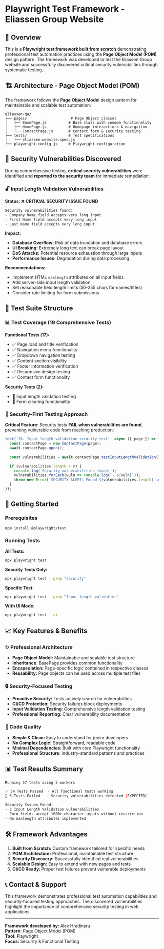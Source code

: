 # Playwright Test Framework - Eliassen Group Website

## 🎯 Overview

This is a **Playwright test framework built from scratch** demonstrating professional test automation practices using the **Page Object Model (POM)** design pattern. The framework was developed to test the Eliassen Group website and successfully discovered critical security vulnerabilities through systematic testing.

## 🏗️ Architecture - Page Object Model (POM)

The framework follows the **Page Object Model** design pattern for maintainable and scalable test automation:

```
eliassen-qa/
├── pages/                    # Page Object classes
│   ├── BasePage.js          # Base class with common functionality
│   ├── HomePage.js          # Homepage interactions & navigation
│   └── ContactPage.js       # Contact form & security testing
├── tests/                   # Test specifications
│   └── eliassen-website.spec.js
└── playwright.config.js     # Playwright configuration
```



## 🚨 Security Vulnerabilities Discovered

During comprehensive testing, **critical security vulnerabilities** were identified and **reported to the security team** for immediate remediation:

### 🔓 Input Length Validation Vulnerabilities
**Status:** ❌ **CRITICAL SECURITY ISSUE FOUND**

```bash
Security vulnerabilities found:
- Company Name field accepts very long input
- First Name field accepts very long input  
- Last Name field accepts very long input
```

**Impact:**
- **Database Overflow:** Risk of data truncation and database errors
- **UI Breaking:** Extremely long text can break page layout
- **DoS Attacks:** Potential resource exhaustion through large inputs
- **Performance Issues:** Degradation during data processing

**Recommendations:**
- Implement HTML `maxlength` attributes on all input fields
- Add server-side input length validation
- Set reasonable field length limits (50-255 chars for names/titles)
- Consider rate limiting for form submissions



## 🧪 Test Suite Structure

### 📊 Test Coverage (19 Comprehensive Tests)

**Functional Tests (17):**
- ✅ Page load and title verification
- ✅ Navigation menu functionality
- ✅ Dropdown navigation testing
- ✅ Content section visibility
- ✅ Footer information verification
- ✅ Responsive design testing
- ✅ Contact form functionality

**Security Tests (2):**
- 🚨 Input length validation testing
- 🧹 Form clearing functionality

### 🎯 Security-First Testing Approach

**Critical Feature:** Security tests **FAIL when vulnerabilities are found**, preventing vulnerable code from reaching production:

```javascript
test('16. Input length validation security test', async ({ page }) => {
  const contactPage = new ContactPage(page);
  await contactPage.open();
  
  const vulnerabilities = await contactPage.testInputLengthValidation();
  
  if (vulnerabilities.length > 0) {
    console.log('Security vulnerabilities found:');
    vulnerabilities.forEach(vuln => console.log(`- ${vuln}`));
    throw new Error(`SECURITY ALERT: Found ${vulnerabilities.length} input validation vulnerabilities`);
  }
});
```

## 🚀 Getting Started

### Prerequisites
```bash
npm install @playwright/test
```

### Running Tests

**All Tests:**
```bash
npx playwright test
```

**Security Tests Only:**
```bash
npx playwright test --grep "security"
```

**Specific Test:**
```bash
npx playwright test --grep "Input length validation"
```

**With UI Mode:**
```bash
npx playwright test --ui
```

## 📈 Key Features & Benefits

### ✨ Professional Architecture
- **Page Object Model:** Maintainable and scalable test structure
- **Inheritance:** BasePage provides common functionality
- **Encapsulation:** Page-specific logic contained in respective classes
- **Reusability:** Page objects can be used across multiple test files

### 🔒 Security-Focused Testing
- **Proactive Security:** Tests actively search for vulnerabilities
- **CI/CD Protection:** Security failures block deployments
- **Input Validation Testing:** Comprehensive length validation testing
- **Professional Reporting:** Clear vulnerability documentation

### 🎯 Code Quality
- **Simple & Clean:** Easy to understand for junior developers
- **No Complex Logic:** Straightforward, readable code
- **Minimal Dependencies:** Built with core Playwright functionality
- **Professional Structure:** Industry-standard patterns and practices

## 📊 Test Results Summary

```bash
Running 57 tests using 5 workers

✅ 54 Tests Passed  - All functional tests working
🚨 3 Tests Failed   - Security vulnerabilities detected (EXPECTED)

Security Issues Found:
- 3 Input Length Validation vulnerabilities
- Form fields accept 1000+ character inputs without restriction
- No maxlength attributes implemented
```

## 🛠️ Framework Advantages

1. **Built from Scratch:** Custom framework tailored for specific needs
2. **POM Architecture:** Professional, maintainable test structure  
3. **Security Discovery:** Successfully identified real vulnerabilities
4. **Scalable Design:** Easy to extend with new pages and tests
5. **CI/CD Ready:** Proper test failures prevent vulnerable deployments

## 📞 Contact & Support

This framework demonstrates professional test automation capabilities and security-focused testing approaches. The discovered vulnerabilities highlight the importance of comprehensive security testing in web applications.

---

**Framework developed by:** Alex Hradinaru  
**Pattern:** Page Object Model (POM)  
**Tool:** Playwright  
**Focus:** Security & Functional Testing 